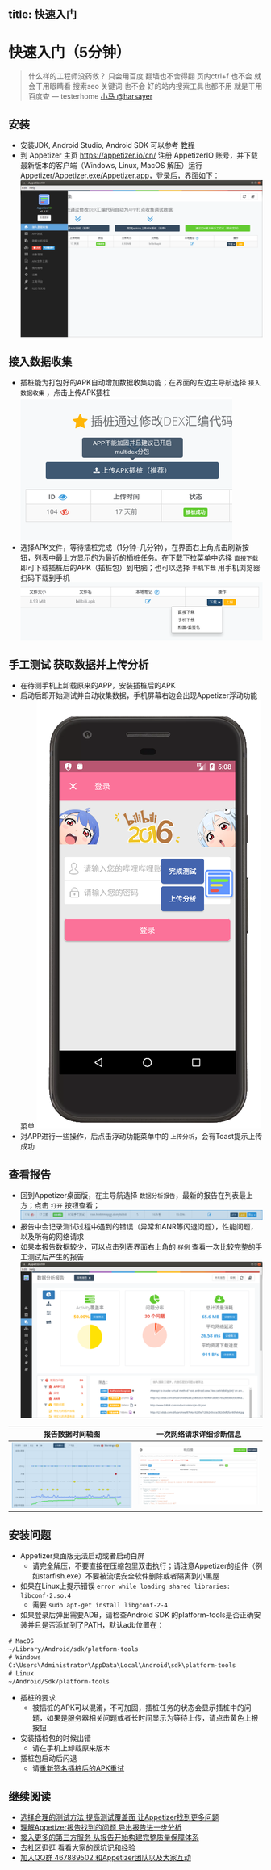 title: 快速入门
---
# 快速入门（5分钟）

> 什么样的工程师没药救？ 只会用百度 翻墙也不舍得翻 页内ctrl+f 也不会 就会干用眼睛看 搜索seo 关键词 也不会 好的站内搜索工具也都不用 就是干用百度查 — testerhome [小马 @harsayer](https://testerhome.com/harsayer)

## 安装
* 安装JDK, Android Studio, Android SDK 可以参考 [教程](https://blog.csdn.net/hebbely/article/details/78970918)
* 到 Appetizer 主页 https://appetizer.io/cn/  注册 AppetizerIO 账号，并下载最新版本的客户端（Windows, Linux, MacOS 解压）运行Appetizer/Appetizer.exe/Appetizer.app，登录后，界面如下：
![](first-time.png)


## 接入数据收集
* 插桩能为打包好的APK自动增加数据收集功能；在界面的左边主导航选择 `接入数据收集` ，点击上传APK插桩
![](get-started-instrumentation.png)
* 选择APK文件，等待插桩完成（1分钟-几分钟），在界面右上角点击刷新按钮，列表中最上方显示的为最近的插桩任务。在下载下拉菜单中选择 `直接下载` 即可下载插桩后的APK（插桩包）到电脑；也可以选择 `手机下载` 用手机浏览器扫码下载到手机
![](get-started-download-instrumented-apk.png)


## 手工测试 获取数据并上传分析
* 在待测手机上卸载原来的APP，安装插桩后的APK
* 启动后即开始测试并自动收集数据，手机屏幕右边会出现Appetizer浮动功能菜单
![](./usage/floating-menu.png)
* 对APP进行一些操作，后点击浮动功能菜单中的 `上传分析`，会有Toast提示上传成功

## 查看报告
* 回到Appetizer桌面版，在主导航选择 `数据分析报告`，最新的报告在列表最上方；点击 `打开` 按钮查看；
![](get-started-select-report.png)
* 报告中会记录测试过程中遇到的错误（异常和ANR等闪退问题），性能问题，以及所有的网络请求
* 如果本报告数据较少，可以点击列表界面右上角的 `样例` 查看一次比较完整的手工测试后产生的报告
![](get-started-sample-report.png)

|  报告数据时间轴图  | 一次网络请求详细诊断信息 | 
|:-----------------:| :---------------: |
|  ![](get-started-sample-report2.png) |![](get-started-sample-report3.png)|


## 安装问题
* Appetizer桌面版无法启动或者启动白屏
  * 请完全解压，不要直接在压缩包里双击执行；请注意Appetizer的组件（例如starfish.exe）不要被流氓安全软件删除或者隔离到小黑屋
* 如果在Linux上提示错误 `error while loading shared libraries: libconf-2.so.4`
  * 需要 `sudo apt-get install libgconf-2-4`
* 如果登录后弹出需要ADB，请检查Android SDK 的platform-tools是否正确安装并且是否添加到了PATH，默认adb位置在：
```
# MacOS
~/Library/Android/sdk/platform-tools
# Windows
C:\Users\Administrator\AppData\Local\Android\sdk\platform-tools
# Linux
~/Android/Sdk/platform-tools
```
* 插桩的要求
  * 被插桩的APK可以混淆，不可加固，插桩任务的状态会显示插桩中的问题，如果是服务器相关问题或者长时间显示为等待上传，请点击黄色上报按钮
* 安装插桩包的时候出错
  * 请在手机上卸载原来版本
* 插桩包启动后闪退
  * 请[重新签名插桩后的APK重试](usage/instrumentation.html#常见插桩问题排查)
  
## 继续阅读
* [选择合理的测试方法 提高测试覆盖面 让Appetizer找到更多问题](usage/testing.html)
* [理解Appetizer报告找到的问题 导出报告进一步分析](usage/analysis.html)
* [接入更多的第三方服务 从报告开始构建完整质量保障体系](usage/3rdparty.html)
* [去社区逛逛 看看大家的踩坑记和经验](https://testerhome.com/topics/node127)
* [加入QQ群 467889502 和Appetizer团队以及大家互动](http://shang.qq.com/wpa/qunwpa?idkey=4f1ef873aac8ca2a545fae99067ef5f4e505ac4a6ee3d1fad937a5dfe43ae274)

